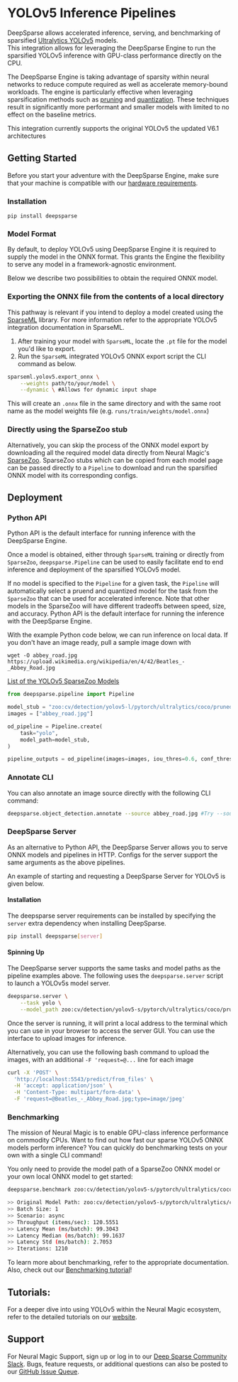 # YOLOv5 Inference Pipelines


DeepSparse allows accelerated inference, serving, and benchmarking of sparsified [Ultralytics YOLOv5](https://github.com/ultralytics/yolo) models.  
This integration allows for leveraging the DeepSparse Engine to run the sparsified YOLOv5 inference with GPU-class performance directly on the CPU.

The DeepSparse Engine is taking advantage of sparsity within neural networks to 
reduce compute required as well as accelerate memory-bound workloads. The engine is particularly effective when leveraging sparsification
methods such as [pruning](https://neuralmagic.com/blog/pruning-overview/) and [quantization](https://arxiv.org/abs/1609.07061). 
These techniques result in significantly more performant and smaller models with limited to no effect on the baseline metrics. 

This integration currently supports the original YOLOv5 the updated V6.1 architectures

## Getting Started


Before you start your adventure with the DeepSparse Engine, make sure that your machine is 
compatible with our [hardware requirements](https://docs.neuralmagic.com/deepsparse/source/hardware.html).

### Installation

```pip install deepsparse```

### Model Format
By default, to deploy YOLOv5 using DeepSparse Engine it is required to supply the model in the ONNX format. 
This grants the Engine the flexibility to serve any model in a framework-agnostic environment. 

Below we describe two possibilities to obtain the required ONNX model.

### Exporting the ONNX file from the contents of a local directory
This pathway is relevant if you intend to deploy a model created using the [SparseML](https://github.com/neuralmagic/sparseml) library. 
For more information refer to the appropriate YOLOv5 integration documentation in SparseML.
1. After training your model with `SparseML`, locate the `.pt` file for the model you'd like to export.
2. Run the `SparseML` integrated YOLOv5 ONNX export script the CLI command as below.
```bash
sparseml.yolov5.export_onnx \
    --weights path/to/your/model \
    --dynamic \ #Allows for dynamic input shape
```
This will create an `.onnx` file in the same directory and with the same root name as the 
model weights file (e.g. `runs/train/weights/model.onnx`)

###  Directly using the SparseZoo stub
Alternatively, you can skip the process of the ONNX model export by downloading all the required model data directly from Neural Magic's [SparseZoo](https://sparsezoo.neuralmagic.com/).
SparseZoo stubs which can be copied from each model page can be passed directly to a `Pipeline` to download and run
the sparsified ONNX model with its corresponding configs.
## Deployment

### Python API
Python API is the default interface for running inference with the DeepSparse Engine.

Once a model is obtained, either through `SparseML` training or directly from `SparseZoo`,
`deepsparse.Pipeline` can be used to easily facilitate end to end inference and deployment
of the sparsified YOLOv5 model.

If no model is specified to the `Pipeline` for a given task, the `Pipeline` will automatically
select a pruend and quantized model for the task from the `SparseZoo` that can be used for accelerated
inference. Note that other models in the SparseZoo will have different tradeoffs between speed, size,
and accuracy.
Python API is the default interface for running the inference with the DeepSparse Engine. 

With the example Python code below, we can run inference on local data. If you don't have an image ready, pull a sample image down with

```
wget -O abbey_road.jpg  https://upload.wikimedia.org/wikipedia/en/4/42/Beatles_-_Abbey_Road.jpg
```

[List of the YOLOv5 SparseZoo Models](
https://sparsezoo.neuralmagic.com/?domain=cv&sub_domain=detection&page=1)

```python
from deepsparse.pipeline import Pipeline

model_stub = "zoo:cv/detection/yolov5-l/pytorch/ultralytics/coco/pruned-aggressive_98"
images = ["abbey_road.jpg"]

od_pipeline = Pipeline.create(
    task="yolo",
    model_path=model_stub,
)

pipeline_outputs = od_pipeline(images=images, iou_thres=0.6, conf_thres=0.001)
```

### Annotate CLI
You can also annotate an image source directly with the following CLI command:
```bash
deepsparse.object_detection.annotate --source abbey_road.jpg #Try --source 0 to annotate your live webcam feed
```

### DeepSparse Server
As an alternative to Python API, the DeepSparse Server allows you to serve ONNX models and pipelines in HTTP.
Configs for the server support the same arguments as the above pipelines.

An example of starting and requesting a DeepSparse Server for YOLOv5 is given below.

#### Installation
The deepsparse server requirements can be installed by specifying the `server` extra dependency when installing
DeepSparse.

```bash
pip install deepsparse[server]
```

#### Spinning Up
The DeepSparse server supports the same tasks and model paths as the pipeline examples above.  The following
uses the `deepsparse.server` script to launch a YOLOv5s model server.

```bash
deepsparse.server \
    --task yolo \
    --model_path zoo:cv/detection/yolov5-s/pytorch/ultralytics/coco/pruned_quant-aggressive_94
```

Once the server is running, it will print a local address to the terminal which you can use
in your browser to access the server GUI. You can use the interface to upload images
for inference. 

Alternatively, you can use the following bash command to upload the images, with an additional `-F 'request=@...` line for each image

```bash
curl -X 'POST' \
  'http://localhost:5543/predict/from_files' \
  -H 'accept: application/json' \
  -H 'Content-Type: multipart/form-data' \
  -F 'request=@Beatles_-_Abbey_Road.jpg;type=image/jpeg'
```

### Benchmarking
The mission of Neural Magic is to enable GPU-class inference performance on commodity CPUs. Want to find out how fast our sparse YOLOv5 ONNX models perform inference? 
You can quickly do benchmarking tests on your own with a single CLI command!

You only need to provide the model path of a SparseZoo ONNX model or your own local ONNX model to get started:

```bash
deepsparse.benchmark zoo:cv/detection/yolov5-s/pytorch/ultralytics/coco/pruned_quant-aggressive_94

>> Original Model Path: zoo:cv/detection/yolov5-s/pytorch/ultralytics/coco/pruned_quant-aggressive_94
>> Batch Size: 1
>> Scenario: async
>> Throughput (items/sec): 120.5551
>> Latency Mean (ms/batch): 99.3043
>> Latency Median (ms/batch): 99.1637
>> Latency Std (ms/batch): 2.7053
>> Iterations: 1210
```

To learn more about benchmarking, refer to the appropriate documentation.
Also, check out our [Benchmarking tutorial](https://github.com/neuralmagic/deepsparse/tree/main/src/deepsparse/benchmark)!

## Tutorials:
For a deeper dive into using YOLOv5 within the Neural Magic ecosystem, refer to the detailed tutorials on our [website](https://neuralmagic.com/use-cases/#computervision).

## Support
For Neural Magic Support, sign up or log in to our [Deep Sparse Community Slack](https://join.slack.com/t/discuss-neuralmagic/shared_invite/zt-q1a1cnvo-YBoICSIw3L1dmQpjBeDurQ). Bugs, feature requests, or additional questions can also be posted to our [GitHub Issue Queue](https://github.com/neuralmagic/deepsparse/issues).